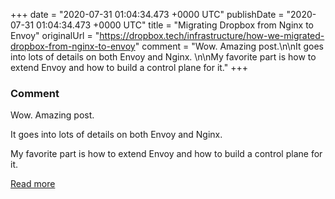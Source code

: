 
+++
date = "2020-07-31 01:04:34.473 +0000 UTC"
publishDate = "2020-07-31 01:04:34.473 +0000 UTC"
title = "Migrating Dropbox from Nginx to Envoy"
originalUrl = "https://dropbox.tech/infrastructure/how-we-migrated-dropbox-from-nginx-to-envoy"
comment = "Wow. Amazing post.\n\nIt goes into lots of details on both Envoy and Nginx. \n\nMy favorite part is how to extend Envoy and how to build a control plane for it."
+++

### Comment

Wow. Amazing post.

It goes into lots of details on both Envoy and Nginx. 

My favorite part is how to extend Envoy and how to build a control plane for it.

[Read more](https://dropbox.tech/infrastructure/how-we-migrated-dropbox-from-nginx-to-envoy)
